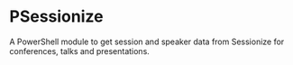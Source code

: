 # PSessionize
A PowerShell module to get session and speaker data from Sessionize for conferences, talks and presentations.
